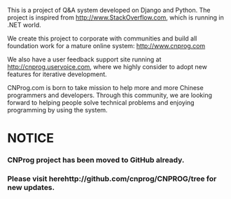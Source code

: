 This is a project of Q&A system developed on Django and Python. The project is inspired from http://www.StackOverflow.com, which is running in .NET world.

We create this project to corporate with communities and build all foundation work for a mature online system:
http://www.cnprog.com

We also have a user feedback support site running at http://cnprog.uservoice.com, where we   highly consider to adopt new features for iterative development.

CNProg.com is born to take mission to help more and more Chinese programmers and developers. Through this community, we are looking forward to helping people solve technical problems and enjoying programming by using the system.

# NOTICE #
### CNProg project has been moved to GitHub already. ###
### Please visit herehttp://github.com/cnprog/CNPROG/tree for new updates. ###
